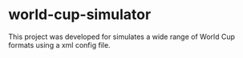 # world-cup-simulator
This project was developed for simulates a wide range of World Cup formats using a xml config file.
